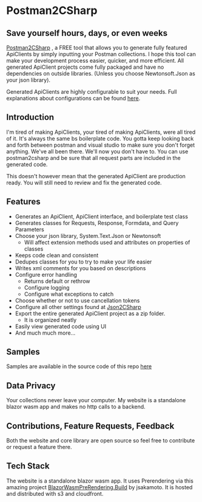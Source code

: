 # Postman2CSharp

## Save yourself hours, days, or even weeks

[Postman2CSharp](https://postman2csharp.com) , a FREE tool that allows you to generate fully featured ApiClients by simply inputting your Postman collections. I hope this tool can make your development process easier, quicker, and more efficient. All generated ApiClient projects come fully packaged and have no dependencies on outside libraries. (Unless you choose Newtonsoft.Json as your json library).

Generated ApiClients are highly configurable to suit your needs. Full explanations about configurations can be found [here](https://postman2csharp.com/ApiClient-Configurations-Explained).

## Introduction

I'm tired of making ApiClients, your tired of making ApiClients, were all tired of it. It's always the same bs boilerplate code. You gotta keep looking back and forth between postman and visual studio to make sure you don't forget anything. We've all been there. We'll now you don't have to. You can use postman2csharp and be sure that all request parts are included in the generated code.

This doesn't however mean that the generated ApiClient are production ready. You will still need to review and fix the generated code.

## Features

* Generates an ApiClient, ApiClient interface, and boilerplate test class
* Generates classes for Requests, Response, Formdata, and Query Parameters
* Choose your json library, System.Text.Json or Newtonsoft
   * Will affect extension methods used and attributes on properties of classes
* Keeps code clean and consistent
* Dedupes classes for you to try to make your life easier
* Writes xml comments for you based on descriptions
* Configure error handling
   * Returns default or rethrow
   * Configure logging
   * Configure what exceptions to catch
* Choose whether or not to use cancellation tokens
* Configure all other settings found at [Json2CSharp](https://json2csharp.com/)
* Export the entire generated ApiClient project as a zip folder.
   * It is organized neatly
* Easily view generated code using UI
* And much much more...

## Samples

Samples are available in the source code of this repo [here](https://github.com/biegehydra/Postman2CSharp/tree/master/samples)

## Data Privacy

Your collections never leave your computer. My website is a standalone blazor wasm app and makes no http calls to a backend. 

## Contributions, Feature Requests, Feedback

Both the website and core library are open source so feel free to contribute or request a feature there.

## Tech Stack

The website is a standalone blazor wasm app. It uses Prerendering via this amazing project [BlazorWasmPreRendering.Build](https://github.com/jsakamoto/BlazorWasmPreRendering.Build) by  jsakamoto. It is hosted and distributed with s3 and cloudfront.
